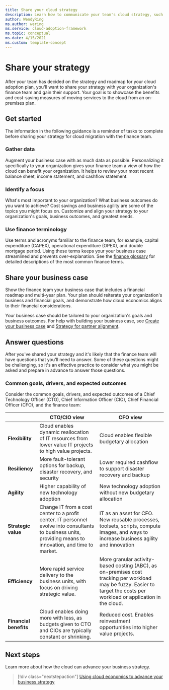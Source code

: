 ```yaml
---
title: Share your cloud strategy
description: Learn how to communicate your team's cloud strategy, such as a financial roadmap and multi-year plan, to your finance team.
author: WendyRing
ms.author: wering
ms.service: cloud-adoption-framework
ms.topic: conceptual 
ms.date: 4/15/2021
ms.custom: template-concept 
---
```


# Share your strategy

After your team has decided on the strategy and roadmap for your cloud adoption plan, you'll want to share your strategy with your organization's finance team and gain their support. Your goal is to showcase the benefits and cost-saving measures of moving services to the cloud from an on-premises plan.

## Get started

The information in the following guidance is a reminder of tasks to complete before sharing your strategy for cloud migration with the finance team.

### Gather data

Augment your business case with as much data as possible. Personalizing it specifically to your organization gives your finance team a view of how the cloud can benefit your organization. It helps to review your most recent balance sheet, income statement, and cashflow statement.

### Identify a focus

What's most important to your organization? What business outcomes do you want to achieve? Cost savings and business agility are some of the topics you might focus on. Customize and align your strategy to your organization's goals, business outcomes, and greatest needs.

### Use finance terminology

Use terms and acronyms familiar to the finance team, for example, capital expenditure (CAPEX), operational expenditure (OPEX), and double mortgage period. Using these terms keeps your your business case streamlined and prevents over-explanation. See the [finance glossary](finance-vocabulary-terms.md) for detailed descriptions of the most common finance terms.

## Share your business case

Show the finance team your business case that includes a financial roadmap and multi-year plan. Your plan should reiterate your organization's business and financial goals, and demonstrate how cloud economics aligns to their financial considerations.

Your business case should be tailored to your organization's goals and business outcomes. For help with building your business case, see [Create your business case](financial-models.md) and [Strategy for partner alignment](partner-alignment.md).

## Answer questions

After you've shared your strategy and it's likely that the finance team will have questions that you'll need to answer. Some of these questions might be challenging, so it's an effective practice to consider what you might be asked and prepare in advance to answer those questions.

### Common goals, drivers, and expected outcomes

Consider the common goals, drivers, and expected outcomes of a Chief Technology Officer (CTO), Chief Information Officer (CIO), Chief Financial Officer (CFO), and the finance team:

|          | CTO/CIO view | CFO view |
|----------|----------------|--------------------|
| **Flexibility** | Cloud enables dynamic reallocation of IT resources from lower value IT projects to high value projects. | Cloud enables flexible budgetary allocation |
| **Resiliency** | More fault-tolerant options for backup, disaster recovery, and security | Lower required cashflow to support disaster recovery and backup |
| **Agility** | Higher capability of new technology adoption | New technology adoption without new budgetary allocation |
| **Strategic value** | Change IT from a cost center to a profit center. IT personnel evolve into consultants to business units, providing means to innovation, and time to market.| IT as an asset for CFO. New reusable processes, toolsets, scripts, compute images, and ways to increase business agility and innovation |
| **Efficiency** | More rapid service delivery to the business units, with focus on driving strategic value. | More granular activity-based costing (ABC), as on-premises cost tracking per workload may be fuzzy. Easier to target the costs per workload or application in the cloud. |
| **Financial benefits** | Cloud enables doing more with less, as budgets given to CTO and CIOs are typically constant or shrinking.| Reduced cost. Enables reinvestment opportunities into higher value projects. |

## Next steps

Learn more about how the cloud can advance your business strategy.

> [!div class="nextstepaction"]
> [Using cloud economics to advance your business strategy](./index.md)
